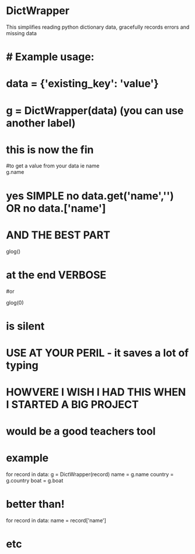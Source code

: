 # DictWrapper
This simplifies reading python dictionary data, gracefully records errors and missing data


# # Example usage:
# data = {'existing_key': 'value'}
# g = DictWrapper(data) (you can use another label)

# this is now the fin

#to get a value from your data ie name  
g.name
# yes SIMPLE       no data.get('name','')  OR  no data.['name']

# AND THE BEST PART

glog() 

# at the end VERBOSE
#or 

glog(0) 

# is silent

# USE AT YOUR PERIL - it saves a lot of typing 
# HOWVERE I WISH I HAD THIS WHEN I STARTED A BIG PROJECT
# would be a good teachers tool

# example

for record in data:
  g = DictWrapper(record)
  name = g.name
  country = g.country
  boat = g.boat

# better than!

for record in data:
  name = record['name']
# etc

  
